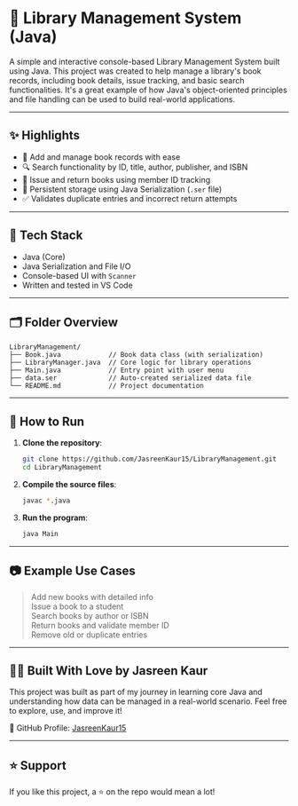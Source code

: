 # 📘 Library Management System (Java)

A simple and interactive console-based Library Management System built using Java. This project was created to help manage a library's book records, including book details, issue tracking, and basic search functionalities. It's a great example of how Java's object-oriented principles and file handling can be used to build real-world applications.

---

## ✨ Highlights

- 📖 Add and manage book records with ease
- 🔍 Search functionality by ID, title, author, publisher, and ISBN
- 🧾 Issue and return books using member ID tracking
- 💾 Persistent storage using Java Serialization (`.ser` file)
- ✅ Validates duplicate entries and incorrect return attempts

---

## 🧰 Tech Stack

- Java (Core)
- Java Serialization and File I/O
- Console-based UI with `Scanner`
- Written and tested in VS Code

---

## 🗂 Folder Overview

```
LibraryManagement/
├── Book.java            // Book data class (with serialization)
├── LibraryManager.java  // Core logic for library operations
├── Main.java            // Entry point with user menu
├── data.ser             // Auto-created serialized data file
└── README.md            // Project documentation
```

---

## 🧪 How to Run

1. **Clone the repository**:
   ```bash
   git clone https://github.com/JasreenKaur15/LibraryManagement.git
   cd LibraryManagement
   ```

2. **Compile the source files**:
   ```bash
   javac *.java
   ```

3. **Run the program**:
   ```bash
   java Main
   ```

---

## 📷 Example Use Cases

> Add new books with detailed info  
> Issue a book to a student  
> Search books by author or ISBN  
> Return books and validate member ID  
> Remove old or duplicate entries

---

## 👩‍💻 Built With Love by Jasreen Kaur

This project was built as part of my journey in learning core Java and understanding how data can be managed in a real-world scenario. Feel free to explore, use, and improve it!

🔗 GitHub Profile: [JasreenKaur15](https://github.com/JasreenKaur15)

---

## ⭐ Support

If you like this project, a ⭐ on the repo would mean a lot!

